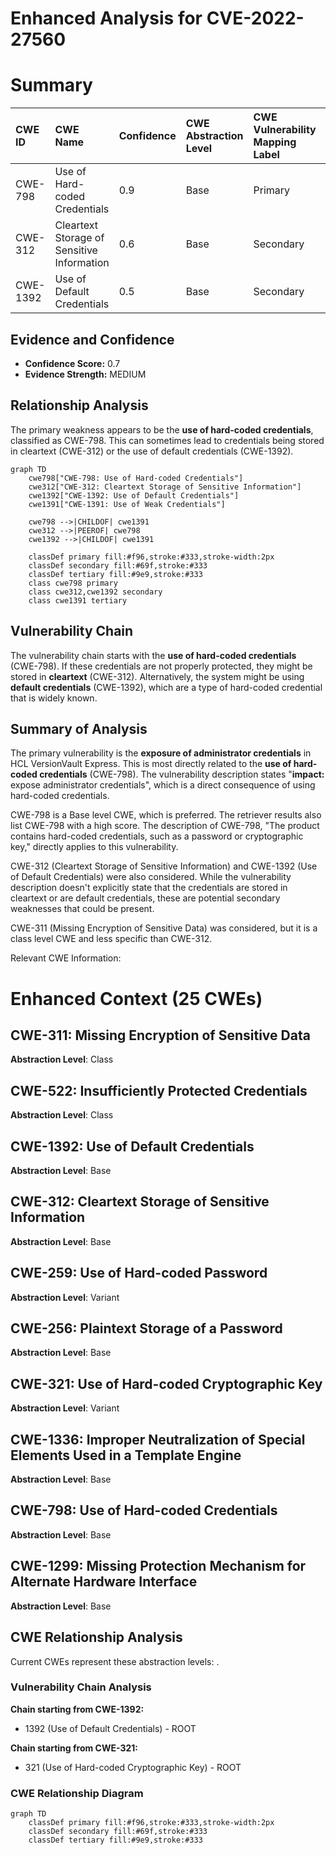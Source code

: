 # Enhanced Analysis for CVE-2022-27560

# Summary
| CWE ID  | CWE Name                                                    | Confidence | CWE Abstraction Level | CWE Vulnerability Mapping Label | CWE-Vulnerability Mapping Notes |
| :------- | :---------------------------------------------------------- | :--------- | :---------------------- | :------------------------------ | :------------------------------ |
| CWE-798  | Use of Hard-coded Credentials                               | 0.9        | Base                    | Primary                         | Allowed                       |
| CWE-312  | Cleartext Storage of Sensitive Information                | 0.6        | Base                    | Secondary                       | Allowed                       |
| CWE-1392 | Use of Default Credentials                                  | 0.5        | Base                    | Secondary                       | Allowed                       |

## Evidence and Confidence

*   **Confidence Score:** 0.7
*   **Evidence Strength:** MEDIUM

## Relationship Analysis
The primary weakness appears to be the **use of hard-coded credentials**, classified as CWE-798. This can sometimes lead to credentials being stored in cleartext (CWE-312) or the use of default credentials (CWE-1392).

```mermaid
graph TD
    cwe798["CWE-798: Use of Hard-coded Credentials"]
    cwe312["CWE-312: Cleartext Storage of Sensitive Information"]
    cwe1392["CWE-1392: Use of Default Credentials"]
    cwe1391["CWE-1391: Use of Weak Credentials"]

    cwe798 -->|CHILDOF| cwe1391
    cwe312 -->|PEEROF| cwe798
    cwe1392 -->|CHILDOF| cwe1391

    classDef primary fill:#f96,stroke:#333,stroke-width:2px
    classDef secondary fill:#69f,stroke:#333
    classDef tertiary fill:#9e9,stroke:#333
    class cwe798 primary
    class cwe312,cwe1392 secondary
    class cwe1391 tertiary
```

## Vulnerability Chain
The vulnerability chain starts with the **use of hard-coded credentials** (CWE-798). If these credentials are not properly protected, they might be stored in **cleartext** (CWE-312). Alternatively, the system might be using **default credentials** (CWE-1392), which are a type of hard-coded credential that is widely known.

## Summary of Analysis
The primary vulnerability is the **exposure of administrator credentials** in HCL VersionVault Express. This is most directly related to the **use of hard-coded credentials** (CWE-798). The vulnerability description states "**impact:** expose administrator credentials", which is a direct consequence of using hard-coded credentials.

CWE-798 is a Base level CWE, which is preferred. The retriever results also list CWE-798 with a high score. The description of CWE-798, "The product contains hard-coded credentials, such as a password or cryptographic key," directly applies to this vulnerability.

CWE-312 (Cleartext Storage of Sensitive Information) and CWE-1392 (Use of Default Credentials) were also considered. While the vulnerability description doesn't explicitly state that the credentials are stored in cleartext or are default credentials, these are potential secondary weaknesses that could be present.

CWE-311 (Missing Encryption of Sensitive Data) was considered, but it is a class level CWE and less specific than CWE-312.

Relevant CWE Information:

# Enhanced Context (25 CWEs)

## CWE-311: Missing Encryption of Sensitive Data
**Abstraction Level**: Class

## CWE-522: Insufficiently Protected Credentials
**Abstraction Level**: Class

## CWE-1392: Use of Default Credentials
**Abstraction Level**: Base

## CWE-312: Cleartext Storage of Sensitive Information
**Abstraction Level**: Base

## CWE-259: Use of Hard-coded Password
**Abstraction Level**: Variant

## CWE-256: Plaintext Storage of a Password
**Abstraction Level**: Base

## CWE-321: Use of Hard-coded Cryptographic Key
**Abstraction Level**: Variant

## CWE-1336: Improper Neutralization of Special Elements Used in a Template Engine
**Abstraction Level**: Base

## CWE-798: Use of Hard-coded Credentials
**Abstraction Level**: Base

## CWE-1299: Missing Protection Mechanism for Alternate Hardware Interface
**Abstraction Level**: Base


## CWE Relationship Analysis

Current CWEs represent these abstraction levels: .


### Vulnerability Chain Analysis

**Chain starting from CWE-1392:**
- 1392 (Use of Default Credentials) - ROOT


**Chain starting from CWE-321:**
- 321 (Use of Hard-coded Cryptographic Key) - ROOT



### CWE Relationship Diagram

```mermaid
graph TD
    classDef primary fill:#f96,stroke:#333,stroke-width:2px
    classDef secondary fill:#69f,stroke:#333
    classDef tertiary fill:#9e9,stroke:#333
```